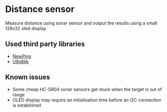 # Distance sensor

Measure distance using sonar sensor and output the results using a small 128x32 oled display

## Used third party libraries
- [NewPing](https://bitbucket.org/teckel12/arduino-new-ping/wiki/Home)
- [U8x8lib](https://github.com/olikraus/u8g2/wiki/u8x8reference)

## Known issues
- Some cheap HC-SR04 sonar sensors get stuck when the target is out of range
- OLED display may require an initialisation time before an I2C connection is established